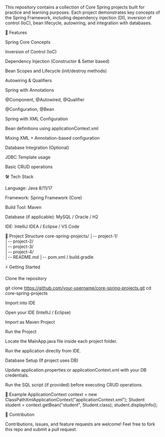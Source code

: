 This repository contains a collection of Core Spring projects built for practice and learning purposes. 
Each project demonstrates key concepts of the Spring Framework, including dependency injection (DI), inversion of control (IoC), bean lifecycle, autowiring, and integration with databases.

🚀 Features

Spring Core Concepts

Inversion of Control (IoC)

Dependency Injection (Constructor & Setter based)

Bean Scopes and Lifecycle (init/destroy methods)

Autowiring & Qualifiers

Spring with Annotations

@Component, @Autowired, @Qualifier

@Configuration, @Bean

Spring with XML Configuration

Bean definitions using applicationContext.xml

Mixing XML + Annotation-based configuration

Database Integration (Optional)

JDBC Template usage

Basic CRUD operations

🛠️ Tech Stack

Language: Java 8/11/17

Framework: Spring Framework (Core)

Build Tool: Maven 

Database (if applicable): MySQL / Oracle / H2

IDE: IntelliJ IDEA / Eclipse / VS Code

📂 Project Structure
core-spring-projects/
│-- project-1/  
│-- project-2/   
│-- project-3/  
│-- project-4/   
│-- README.md
│-- pom.xml / build.gradle

⚡ Getting Started

Clone the repository

git clone https://github.com/your-username/core-spring-projects.git
cd core-spring-projects


Import into IDE

Open your IDE (IntelliJ / Eclipse)

Import as Maven Project

Run the Project

Locate the MainApp.java file inside each project folder.

Run the application directly from IDE.

Database Setup (If project uses DB)

Update application.properties or applicationContext.xml with your DB credentials.

Run the SQL script (if provided) before executing CRUD operations.

📖 Example
ApplicationContext context = new ClassPathXmlApplicationContext("applicationContext.xml");
Student student = context.getBean("student", Student.class);
student.displayInfo();

🤝 Contribution

Contributions, issues, and feature requests are welcome!
Feel free to fork this repo and submit a pull request.
